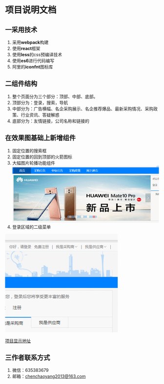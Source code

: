# 项目说明文档
## 一采用技术
1. 采用**webpack**构建
2. 使用**react**框架
3. 使用**less**的css预编译技术
4. 使用**es6**进行代码编写
5. 阿里的**iconfnt**图标库


## 二组件结构
1. 整个页面分为三个部分：顶部、中部、底部。
2. 顶部分为：登录，搜索，导航
3. 中部分为：广告横幅、名企采购展示、名企推荐爆品、最新采购情况、采购政策、行业资讯、答疑解惑
4. 底部分为：友情链接，公司名称和链接的

## 在效果图基础上新增组件
1. 固定位置的搜索框
2. 固定位置的回到顶部的火箭图标
3. 大幅图片轮播功能组件
![](./showImg/lunbo.gif)
4. 登录区域的二级菜单

![](./showImg/login2level.gif)

[项目显示地址](http://112.74.36.152/homework/build/index.html)

## 三作者联系方式
1. 微信：635383679
2. 邮箱：chenchaoyang2013@163.com

